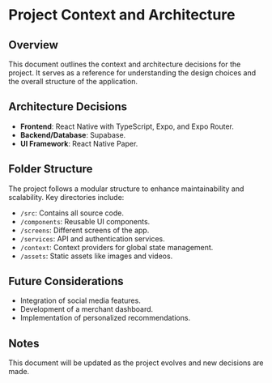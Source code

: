 # Project Context and Architecture

## Overview
This document outlines the context and architecture decisions for the project. It serves as a reference for understanding the design choices and the overall structure of the application.

## Architecture Decisions
- **Frontend**: React Native with TypeScript, Expo, and Expo Router.
- **Backend/Database**: Supabase.
- **UI Framework**: React Native Paper.

## Folder Structure
The project follows a modular structure to enhance maintainability and scalability. Key directories include:
- `/src`: Contains all source code.
- `/components`: Reusable UI components.
- `/screens`: Different screens of the app.
- `/services`: API and authentication services.
- `/context`: Context providers for global state management.
- `/assets`: Static assets like images and videos.

## Future Considerations
- Integration of social media features.
- Development of a merchant dashboard.
- Implementation of personalized recommendations.

## Notes
This document will be updated as the project evolves and new decisions are made. 